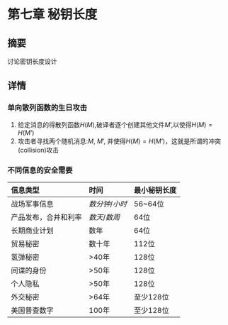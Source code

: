 # 第七章 秘钥长度
## 摘要
讨论密钥长度设计

## 详情
### 单向散列函数的生日攻击
1. 给定消息的得散列函数$H(M)$,破译者逐个创建其他文件$M’$,以使得$H(M) = H(M’)$
2. 攻击者寻找两个随机消息:$M$, $M’$, 并使得$H(M) = H(M’)$，这就是所谓的冲突(collision)攻击

### 不同信息的安全需要
|信息类型|时间|最小秘钥长度|
|:--|:--|:--|
|战场军事信息|$数分钟/小时$|56~64位|
|产品发布，合并和利率|$数天/数周$|64位|
|长期商业计划|数年|64位|
|贸易秘密|数十年|112位|
|氢弹秘密|>40年|128位|
|间谍的身份|>50年|128位|
|个人隐私|>50年|128位|
|外交秘密|>64年|至少128位|
|美国普查数字|100年|至少128位|
